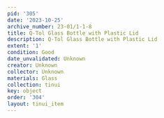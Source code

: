 ```yaml
---
pid: '305'
date: '2023-10-25'
archive_number: 23-01/1-1-8
title: Q-Tol Glass Bottle with Plastic Lid
description: Q-Tol Glass Bottle with Plastic Lid
extent: '1'
condition: Good
date_unvalidated: Unknown
creator: Unknown
collector: Unknown
materials: Glass
collection: tinui
key: object
order: '304'
layout: tinui_item
---
```

